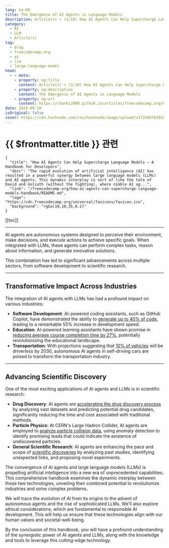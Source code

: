 ```yaml
---
lang: ko-KR
title: The Emergence of AI Agents in Language Models
description: Article(s) > (1/10) How AI Agents Can Help Supercharge Language Models – A Handbook for Developers [Full Book] 
category: 
  - AI
  - LLM
  - Article(s)
tag: 
  - blog
  - freecodecamp.org
  - ai
  - llm
  - large-language-model
head:
  - - meta:
    - property: og:title
      content: Article(s) > (1/10) How AI Agents Can Help Supercharge Language Models – A Handbook for Developers [Full Book]
    - property: og:description
      content: The Emergence of AI Agents in Language Models
    - property: og:url
      content: https://chanhi2000.github.io/articles/freecodecamp.org/how-ai-agents-can-supercharge-language-models-handbook/the-emergence-of-ai-agents-in-language-models.html
date: 2024-09-10
isOriginal: false
cover: https://cdn.hashnode.com/res/hashnode/image/upload/v1725987639185/f8bf1775-b3d3-415e-b864-4425484600f2.jpeg
---
```


# {{ $frontmatter.title }} 관련

```component VPCard
{
  "title": "How AI Agents Can Help Supercharge Language Models – A Handbook for Developers",
  "desc": "The rapid evolution of artificial intelligence (AI) has resulted in a powerful synergy between large language models (LLMs) and AI agents. This dynamic interplay is sort of like the tale of David and Goliath (without the fighting), where nimble AI ag...",
  "link": "/freecodecamp.org/how-ai-agents-can-supercharge-language-models-handbook/README.md",
  "logo": "https://cdn.freecodecamp.org/universal/favicons/favicon.ico",
  "background": "rgba(10,10,35,0.2)"
}
```

[[toc]]

---

<SiteInfo
  name="How AI Agents Can Help Supercharge Language Models – A Handbook for Developers"
  desc="The rapid evolution of artificial intelligence (AI) has resulted in a powerful synergy between large language models (LLMs) and AI agents. This dynamic interplay is sort of like the tale of David and Goliath (without the fighting), where nimble AI ag..."
  url="https://freecodecamp.org/news/how-ai-agents-can-supercharge-language-models-handbook/"
  logo="https://cdn.freecodecamp.org/universal/favicons/favicon.ico"
  preview="https://cdn.hashnode.com/res/hashnode/image/upload/v1725987639185/f8bf1775-b3d3-415e-b864-4425484600f2.jpeg"/>

AI agents are autonomous systems designed to perceive their environment, make decisions, and execute actions to achieve specific goals. When integrated with LLMs, these agents can perform complex tasks, reason about information, and generate innovative solutions.

This combination has led to significant advancements across multiple sectors, from software development to scientific research.

---

## Transformative Impact Across Industries

The integration of AI agents with LLMs has had a profound impact on various industries:

- **Software Development**: AI-powered coding assistants, such as GitHub Copilot, have demonstrated the ability to [<FontIcon icon="iconfont icon-github"/>generate up to 40% of code](https://github.blog/news-insights/product-news/github-copilot-x-the-ai-powered-developer-experience/), leading to a remarkable 55% increase in development speed.
- **Education**: AI-powered learning assistants have shown promise in [<FontIcon icon="fas fa-globe"/>reducing average course completion time by 27%](https://www.iu.de/news/en/generative-ai-can-accelerate-study-time-iu-research-shows/), potentially revolutionizing the educational landscape.
- **Transportation**: With projections suggesting that [<FontIcon icon="fas fa-globe"/>10% of vehicles](https://goldmansachs.com/insights/articles/partially-autonomous-cars-forecast-to-comprise-10-percent-of-new-vehicle-sales-by-2030) will be driverless by 2030, autonomous AI agents in self-driving cars are poised to transform the transportation industry.

---

## Advancing Scientific Discovery

One of the most exciting applications of AI agents and LLMs is in scientific research:

- **Drug Discovery**: AI agents are [<FontIcon icon="fas fa-globe"/>accelerating the drug discovery process](https://blogs.nvidia.com/blog/drug-discovery-bionemo-generative-ai/) by analyzing vast datasets and predicting potential drug candidates, significantly reducing the time and cost associated with traditional methods.
- **Particle Physics**: At CERN's Large Hadron Collider, AI agents are employed to [<FontIcon icon="fas fa-globe"/>analyze particle collision data](https://phys.org/news/2024-04-machine-reveal-undiscovered-particles-large.html), using anomaly detection to identify promising leads that could indicate the existence of undiscovered particles.
- **General Scientific Research**: AI agents are enhancing the pace and scope of [<FontIcon icon="fas fa-globe"/>scientific discoveries](https://developer.nvidia.com/blog/introduction-to-llm-agents/) by analyzing past studies, identifying unexpected links, and proposing novel experiments.

The convergence of AI agents and large language models (LLMs) is propelling artificial intelligence into a new era of unprecedented capabilities. This comprehensive handbook examines the dynamic interplay between these two technologies, unveiling their combined potential to revolutionize industries and solve complex problems.

We will trace the evolution of AI from its origins to the advent of autonomous agents and the rise of sophisticated LLMs. We'll also explore ethical considerations, which are fundamental to responsible AI development. This will help us ensure that these technologies align with our human values and societal well-being.

By the conclusion of this handbook, you will have a profound understanding of the synergistic power of AI agents and LLMs, along with the knowledge and tools to leverage this cutting-edge technology.

